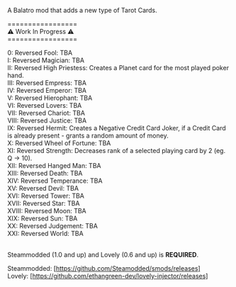 A Balatro mod that adds a new type of Tarot Cards.<br>

=================<br>
⚠️ Work In Progress ⚠️<br>
=================<br>

0:     Reversed Fool: TBA<br>
I:     Reversed Magician: TBA<br>
II:    Reversed High Priestess: Creates a Planet card for the most played poker hand.<br>
III:   Reversed Empress: TBA<br>
IV:    Reversed Emperor: TBA<br>
V:     Reversed Hierophant: TBA<br>
VI:    Reversed Lovers: TBA<br>
VII:   Reversed Chariot: TBA<br>
VIII:  Reversed Justice: TBA<br>
IX:    Reversed Hermit: Creates a Negative Credit Card Joker, if a Credit Card is already present - grants a random amount of money.<br>
X:     Reversed Wheel of Fortune: TBA<br>
XI:    Reversed Strength: Decreases rank of a selected playing card by 2 (eg. Q -> 10).<br>
XII:   Reversed Hanged Man: TBA<br>
XIII:  Reversed Death: TBA<br>
XIV:   Reversed Temperance: TBA<br>
XV:    Reversed Devil: TBA<br>
XVI:   Reversed Tower: TBA<br>
XVII:  Reversed Star: TBA<br>
XVIII: Reversed Moon: TBA<br>
XIX:   Reversed Sun: TBA<br>
XX:    Reversed Judgement: TBA<br>
XXI:   Reversed World: TBA<br><br>


Steammodded (1.0 and up) and Lovely (0.6 and up) is **REQUIRED**.<br>

Steammodded: [https://github.com/Steamodded/smods/releases]<br>
Lovely: [https://github.com/ethangreen-dev/lovely-injector/releases]
